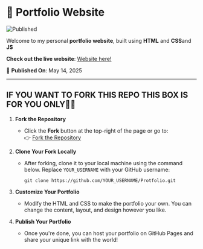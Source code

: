  # 🚀 Portfolio Website
![Published](https://img.shields.io/badge/Status-Published-green?style=for-the-badge&logo=github)

Welcome to my personal **portfolio website**, built using **HTML** and **CSS**and **JS**

**Check out the live website**: [Website here!](https://yash7104.github.io/Protfolio/)

📅 **Published On**: May 14, 2025

---

## IF YOU WANT TO FORK THIS REPO THIS BOX IS FOR YOU ONLY🤖🧐

1. **Fork the Repository**  
   - Click the **Fork** button at the top-right of the page or go to:  
     👉 [Fork the Repository](https://github.com/Yash7104/Protfolio/fork)

2. **Clone Your Fork Locally**  
   - After forking, clone it to your local machine using the command below. Replace `YOUR_USERNAME` with your GitHub username:  
     ```
     git clone https://github.com/YOUR_USERNAME/Protfolio.git
     ```

3. **Customize Your Portfolio**  
   - Modify the HTML and CSS to make the portfolio your own. You can change the content, layout, and design however you like.

4. **Publish Your Portfolio**  
   - Once you're done, you can host your portfolio on GitHub Pages and share your unique link with the world! 



